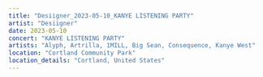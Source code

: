 ```yaml
---
title: "Desiigner_2023-05-10_KANYE LISTENING PARTY"
artist: "Desiigner"
date: 2023-05-10
concert: "KANYE LISTENING PARTY"
artists: "Alyph, Artrilla, 1MILL, Big Sean, Consequence, Kanye West"
location: "Cortland Community Park"
location_details: "Cortland, United States"
---
```

